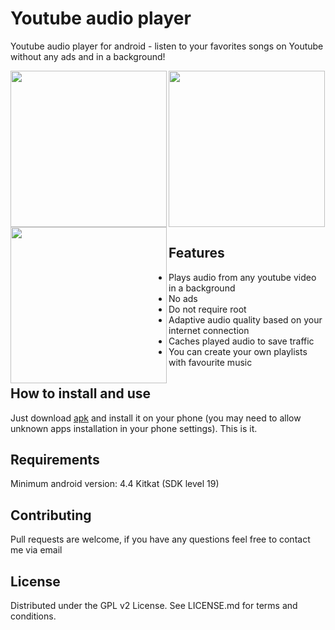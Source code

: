 #  Youtube audio player
Youtube audio player for android - listen to your favorites songs on Youtube without any ads and in a background! 

<img align="left" src="http://i.piccy.info/i9/12a2706d7a4795ddf588685bd205996d/1561825176/280398/1319854/Screenshot_1561824466.jpg" width=250 />
<img align="left" src="http://i.piccy.info/i9/83905112de885f13e84aaec962699ef1/1561825231/505334/1319854/Screenshot_1561824485.png" width=250 />
<img align="center" src="http://i.piccy.info/i9/832ca481e4691fb856fb71e5c3625c4c/1561825068/423976/1319854/Screenshot_1561824494.png" width=250 />

## Features
- Plays audio from any youtube video in a background
- No ads
- Do not require root
- Adaptive audio quality based on your internet connection
- Caches played audio to save traffic
- You can create your own playlists with favourite music 

## How to install and use
Just download [apk](https://github.com/kotvertolet/youtube-audio-player/blob/master/app/release/app-release.apk) and install it on your phone (you may need to allow unknown apps installation in your phone settings). This is it.

## Requirements
Minimum android version: 4.4 Kitkat (SDK level 19)

## Contributing
Pull requests are welcome, if you have any questions feel free to contact me via email

## License
Distributed under the GPL v2 License. See LICENSE.md for terms and conditions.
